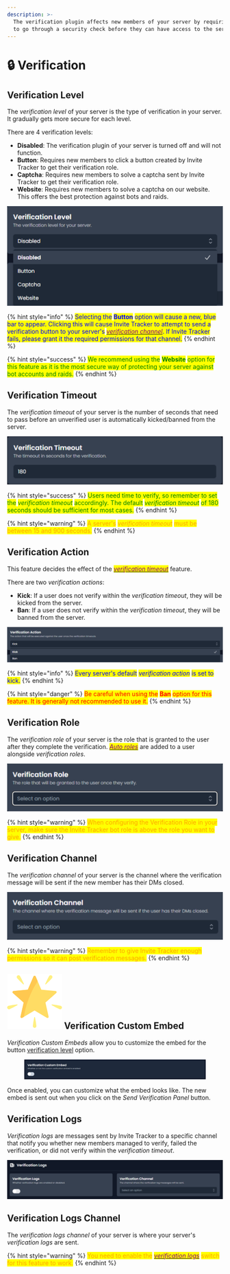 ```yaml
---
description: >-
  The verification plugin affects new members of your server by requiring them
  to go through a security check before they can have access to the server.
---
```


# 🔒 Verification

## Verification Level

The _verification level_ of your server is the type of verification in your server. It gradually gets more secure for each level.

There are 4 verification levels:

* **Disabled**: The verification plugin of your server is turned off and will not function.
* **Button**: Requires new members to click a button created by Invite Tracker to get their verification role.
* **Captcha**: Requires new members to solve a captcha sent by Invite Tracker to get their verification role.
* **Website**: Requires new members to solve a captcha on our website. This offers the best protection against bots and raids.

<div align="center" data-full-width="false">

<img src="../../.gitbook/assets/Verification Level.png" alt="">

</div>

{% hint style="info" %}
<mark style="color:blue;">Selecting the</mark> <mark style="color:blue;"></mark><mark style="color:blue;">**Button**</mark> <mark style="color:blue;"></mark><mark style="color:blue;">option will cause a new, blue bar to appear. Clicking this will cause Invite Tracker to attempt to send a verification button to your server's</mark> [_<mark style="color:purple;">verification channel</mark>_](verification.md#verification-channel)<mark style="color:blue;">. If Invite Tracker fails, please grant it the required permissions for that channel.</mark>
{% endhint %}

{% hint style="success" %}
<mark style="color:green;">We recommend using the</mark> <mark style="color:green;"></mark><mark style="color:green;">**Website**</mark> <mark style="color:green;"></mark><mark style="color:green;">option for this feature as it is the most secure way of protecting your server against bot accounts and raids.</mark>
{% endhint %}

## Verification Timeout

The _verification timeout_ of your server is the number of seconds that need to pass before an unverified user is automatically kicked/banned from the server.

![](<../../.gitbook/assets/Verification Timeout.png>)

{% hint style="success" %}
<mark style="color:green;">Users need time to verify, so remember to set the</mark> <mark style="color:green;"></mark>_<mark style="color:green;">verification timeout</mark>_ <mark style="color:green;"></mark><mark style="color:green;">accordingly. The default</mark> <mark style="color:green;"></mark>_<mark style="color:green;">verification timeout</mark>_ <mark style="color:green;"></mark><mark style="color:green;">of 180 seconds should be sufficient for most cases.</mark>
{% endhint %}

{% hint style="warning" %}
<mark style="color:orange;">A server's</mark> <mark style="color:orange;"></mark>_<mark style="color:orange;">verification timeout</mark>_ <mark style="color:orange;"></mark><mark style="color:orange;">must be between 15 and 900 seconds.</mark>
{% endhint %}

## Verification Action

This feature decides the effect of the [_<mark style="color:purple;">verification timeout</mark>_](verification.md#verification-timeout) feature.

There are two _verification actions_:

* **Kick**: If a user does not verify within the _verification timeout_, they will be kicked from the server.
* **Ban**: If a user does not verify within the _verification timeout_, they will be banned from the server.

![](<../../.gitbook/assets/Verification Action.png>)

{% hint style="info" %}
<mark style="color:blue;">Every server's default</mark> <mark style="color:blue;"></mark>_<mark style="color:blue;">verification action</mark>_ <mark style="color:blue;"></mark><mark style="color:blue;">is set to kick.</mark>
{% endhint %}

{% hint style="danger" %}
<mark style="color:red;">Be careful when using the</mark> <mark style="color:red;"></mark><mark style="color:red;">**Ban**</mark> <mark style="color:red;"></mark><mark style="color:red;">option for this feature. It is generally not recommended to use it.</mark>
{% endhint %}

## Verification Role

The _verification role_ of your server is the role that is granted to the user after they complete the verification. [_<mark style="color:purple;">Auto roles</mark>_](administration.md#auto-roles) are added to a user alongside _verification roles_.

![](<../../.gitbook/assets/Verification Role.png>)

{% hint style="warning" %}
<mark style="color:orange;">When configuring the Verification Role in your server, make sure the Invite Tracker bot role is above the role you want to give.</mark>
{% endhint %}

## Verification Channel

The _verification channel_ of your server is the channel where the verification message will be sent if the new member has their DMs closed.

![](<../../.gitbook/assets/Verification Channel (1).png>)

{% hint style="warning" %}
<mark style="color:orange;">Remember to give Invite Tracker enough permissions so it can post verification messages.</mark>
{% endhint %}

## <img src="../../.gitbook/assets/premium.png" alt="" data-size="line"> Verification Custom Embed

_Verification Custom Embeds_ allow you to customize the embed for the button [verification level](verification.md#verification-level) option.

<figure><img src="../../.gitbook/assets/image.png" alt=""><figcaption></figcaption></figure>

Once enabled, you can customize what the embed looks like. The new embed is sent out when you click on the _Send Verification Panel_ button.

## Verification Logs

_Verification_ _logs_ are messages sent by Invite Tracker to a specific channel that notify you whether new members managed to verify, failed the verification, or did not verify within the _verification timeout_.

![](<../../.gitbook/assets/Verification Logs.png>)

## Verification Logs Channel

The _verification logs channel_ of your server is where your server's _verification logs_ are sent.

{% hint style="warning" %}
<mark style="color:orange;">You need to enable the</mark> [_<mark style="color:purple;">verification logs</mark>_](verification.md#verification-logs) <mark style="color:orange;">switch for this feature to work.</mark>
{% endhint %}

